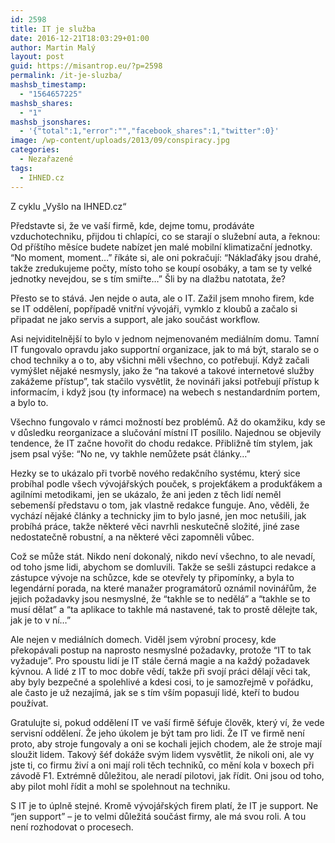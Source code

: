 ```yaml
---
id: 2598
title: IT je služba
date: 2016-12-21T18:03:29+01:00
author: Martin Malý
layout: post
guid: https://misantrop.eu/?p=2598
permalink: /it-je-sluzba/
mashsb_timestamp:
  - "1564657225"
mashsb_shares:
  - "1"
mashsb_jsonshares:
  - '{"total":1,"error":"","facebook_shares":1,"twitter":0}'
image: /wp-content/uploads/2013/09/conspiracy.jpg
categories:
  - Nezařazené
tags:
  - IHNED.cz
---
```

Z cyklu &#8222;Vyšlo na IHNED.cz&#8220;

<span style="font-weight: 400;">Představte si, že ve vaší firmě, kde, dejme tomu, prodáváte vzduchotechniku, přijdou ti chlapíci, co se starají o služební auta, a řeknou: Od příštího měsíce budete nabízet jen malé mobilní klimatizační jednotky. “No moment, moment…” říkáte si, ale oni pokračují: “Náklaďáky jsou drahé, takže zredukujeme počty, místo toho se koupí osobáky, a tam se ty velké jednotky nevejdou, se s tím smiřte…” Šli by na dlažbu natotata, že?</span>

<span style="font-weight: 400;">Přesto se to stává. Jen nejde o auta, ale o IT. Zažil jsem mnoho firem, kde se IT oddělení, popřípadě vnitřní vývojáři, vymklo z kloubů a začalo si připadat ne jako servis a support, ale jako součást workflow.</span>

<span style="font-weight: 400;">Asi nejviditelnější to bylo v jednom nejmenovaném mediálním domu. Tamní IT fungovalo opravdu jako supportní organizace, jak to má být, staralo se o chod techniky a o to, aby všichni měli všechno, co potřebují. Když začali vymýšlet nějaké nesmysly, jako že “na takové a takové internetové služby zakážeme přístup”, tak stačilo vysvětlit, že novináři jaksi potřebují přístup k informacím, i když jsou (ty informace) na webech s nestandardním portem, a bylo to. </span>

<span style="font-weight: 400;">Všechno fungovalo v rámci možností bez problémů. Až do okamžiku, kdy se v důsledku reorganizace a slučování místní IT posílilo. Najednou se objevily tendence, že IT začne hovořit do chodu redakce. Přibližně tím stylem, jak jsem psal výše: “No ne, vy takhle nemůžete psát články…”</span>

<span style="font-weight: 400;">Hezky se to ukázalo při tvorbě nového redakčního systému, který sice probíhal podle všech vývojářských pouček, s projekťákem a produkťákem a agilními metodikami, jen se ukázalo, že ani jeden z těch lidí neměl sebemenší představu o tom, jak vlastně redakce funguje. Ano, věděli, že vychází nějaké články a technicky jim to bylo jasné, jen moc netušili, jak probíhá práce, takže některé věci navrhli neskutečně složité, jiné zase nedostatečně robustní, a na některé věci zapomněli vůbec.</span>

<span style="font-weight: 400;">Což se může stát. Nikdo není dokonalý, nikdo neví všechno, to ale nevadí, od toho jsme lidi, abychom se domluvili. Takže se sešli zástupci redakce a zástupce vývoje na schůzce, kde se otevřely ty připomínky, a byla to legendární porada, na které manažer programátorů oznámil novinářům, že jejich požadavky jsou nesmyslné, že “takhle se to nedělá” a “takhle se to musí dělat” a “ta aplikace to takhle má nastavené, tak to prostě dělejte tak, jak je to v ní…”</span>

<span style="font-weight: 400;">Ale nejen v mediálních domech. Viděl jsem výrobní procesy, kde překopávali postup na naprosto nesmyslné požadavky, protože “IT to tak vyžaduje”. Pro spoustu lidí je IT stále černá magie a na každý požadavek kývnou. A lidé z IT to moc dobře vědí, takže při svojí práci dělají věci tak, aby byly bezpečné a spolehlivé a kdesi cosi, to je samozřejmě v pořádku, ale často je už nezajímá, jak se s tím vším popasují lidé, kteří to budou používat. </span>

<span style="font-weight: 400;">Gratulujte si, pokud oddělení IT ve vaší firmě šéfuje člověk, který ví, že vede servisní oddělení. Že jeho úkolem je být tam pro lidi. Že IT ve firmě není proto, aby stroje fungovaly a oni se kochali jejich chodem, ale že stroje mají sloužit lidem. Takový šéf dokáže svým lidem vysvětlit, že nikoli oni, ale vy jste ti, co firmu živí a oni mají roli těch techniků, co mění kola v boxech při závodě F1. Extrémně důležitou, ale neradí pilotovi, jak řídit. Oni jsou od toho, aby pilot mohl řídit a mohl se spolehnout na techniku.</span>

<span style="font-weight: 400;">S IT je to úplně stejné. Kromě vývojářských firem platí, že IT je support. Ne “jen support” &#8211; je to velmi důležitá součást firmy, ale má svou roli. A tou není rozhodovat o procesech. </span>